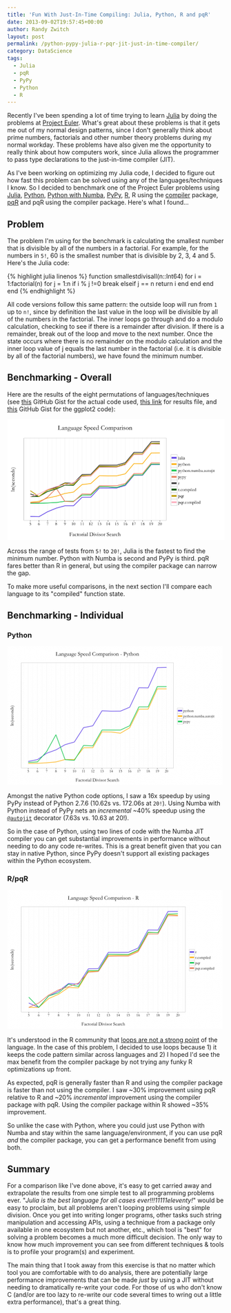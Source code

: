 ```yaml
---
title: 'Fun With Just-In-Time Compiling: Julia, Python, R and pqR'
date: 2013-09-02T19:57:45+00:00
author: Randy Zwitch
layout: post
permalink: /python-pypy-julia-r-pqr-jit-just-in-time-compiler/
category: DataScience
tags:
  - Julia
  - pqR
  - PyPy
  - Python
  - R
---
```

Recently I've been spending a lot of time trying to learn <a title="Julia language" href="http://julialang.org/" target="_blank">Julia</a> by doing the problems at <a title="Project Euler" href="http://projecteuler.net/" target="_blank">Project Euler</a>. What's great about these problems is that it gets me out of my normal design patterns, since I don't generally think about prime numbers, factorials and other number theory problems during my normal workday. These problems have also given me the opportunity to really think about how computers work, since Julia allows the programmer to pass type declarations to the just-in-time compiler (JIT).

As I've been working on optimizing my Julia code, I decided to figure out how fast this problem can be solved using any of the languages/techniques I know. So I decided to benchmark one of the Project Euler problems using <a title="Julia language" href="http://julialang.org/" target="_blank">Julia</a>, <a title="Python language" href="http://python.org/" target="_blank">Python</a>, <a title="Numba" href="http://numba.pydata.org/" target="_blank">Python with Numba</a>, <a title="Pypy" href="http://pypy.org/" target="_blank">PyPy</a>, <a title="R" href="http://cran.us.r-project.org/" target="_blank">R</a>, R using the <a title="R compiler" href="http://stat.ethz.ch/R-manual/R-devel/library/compiler/html/compile.html" target="_blank">compiler</a> package, <a title="pqR" href="http://radfordneal.wordpress.com/2013/06/22/announcing-pqr-a-faster-version-of-r/" target="_blank">pqR</a> and pqR using the compiler package. Here's what I found...

## Problem

The problem I'm using for the benchmark is calculating the smallest number that is divisible by all of the numbers in a factorial. For example, for the numbers in `5!`, 60 is the smallest number that is divisible by 2, 3, 4 and 5. Here's the Julia code:

{% highlight julia linenos %}
function smallestdivisall(n::Int64)
    for i = 1:factorial(n)
        for j = 1:n
            if i % j !=0
                break
            elseif j == n
                return i
            end
        end
    end
end
{% endhighlight %}

All code versions follow this same pattern: the outside loop will run from `1` up to `n!`, since by definition the last value in the loop will be divisible by all of the numbers in the factorial. The inner loops go through and do a modulo calculation, checking to see if there is a remainder after division. If there is a remainder, break out of the loop and move to the next number. Once the state occurs where there is no remainder on the modulo calculation and the inner loop value of j equals the last number in the factorial (i.e. it is divisible by all of the factorial numbers), we have found the minimum number.

## Benchmarking - Overall

Here are the results of the eight permutations of languages/techniques (see <a title="GitHub Gist for JIT test" href="https://gist.github.com/randyzwitch/6341926" target="_blank">this</a> GitHub Gist for the actual code used, <a title="compiler results" href="http://randyzwitch.com/wp-content/uploads/2013/09/jit.csv" target="_blank">this link</a> for results file, and <a title="ggplot2 code" href="https://gist.github.com/randyzwitch/6414244" target="_blank">this</a> GitHub Gist for the ggplot2 code):

![jit-comparison](/wp-content/uploads/2013/08/jit-comparison.png)

Across the range of tests from `5!` to `20!`, Julia is the fastest to find the minimum number. Python with Numba is second and PyPy is third. pqR fares better than R in general, but using the compiler package can narrow the gap.

To make more useful comparisons, in the next section I'll compare each language to its "compiled" function state.

## Benchmarking - Individual

### Python

![JITpython](/wp-content/uploads/2013/09/JITpython-e1378131849775.png)

Amongst the native Python code options, I saw a 16x speedup by using PyPy instead of Python 2.7.6 (10.62s vs. 172.06s at `20!`). Using Numba with Python instead of PyPy nets an _incremental_ ~40% speedup using the <a title="autojit example" href="http://numba.pydata.org/" target="_blank">`@autojit`</a> decorator (7.63s vs. 10.63 at 20!).

So in the case of Python, using two lines of code with the Numba JIT compiler you can get substantial improvements in performance without needing to do any code re-writes. This is a great benefit given that you can stay in native Python, since PyPy doesn't support all existing packages within the Python ecosystem.

### R/pqR

![JITr](/wp-content/uploads/2013/09/JITr-e1378132951124.png)

It's understood in the R community that <a title="Why are R loops slow?" href="http://stackoverflow.com/questions/7142767/why-are-loops-slow-in-r" target="_blank">loops are not a strong point</a> of the language. In the case of this problem, I decided to use loops because 1) it keeps the code pattern similar across languages and 2) I hoped I'd see the max benefit from the compiler package by not trying any funky R optimizations up front.

As expected, pqR is generally faster than R and using the compiler package is faster than not using the compiler. I saw ~30% improvement using pqR relative to R and ~20% _incremental_ improvement using the compiler package with pqR. Using the compiler package within R showed ~35% improvement.

So unlike the case with Python, where you could just use Python with Numba and stay within the same language/environment, if you can use pqR _and_ the compiler package, you can get a performance benefit from using both.

## Summary

For a comparison like I've done above, it's easy to get carried away and extrapolate the results from one simple test to all programming problems ever. "_Julia is the best language for all cases ever!!!11111eleventy!_" would be easy to proclaim, but all problems aren't looping problems using simple division. Once you get into writing longer programs, other tasks such string manipulation and accessing APIs, using a technique from a package only available in one ecosystem but not another, etc., which tool is "best" for solving a problem becomes a much more difficult decision. The only way to know how much improvement you can see from different techniques & tools is to profile your program(s) and experiment.

The main thing that I took away from this exercise is that no matter which tool you are comfortable with to do analysis, there are potentially large performance improvements that can be made _just_ by using a JIT without needing to dramatically re-write your code. For those of us who don't know C (and/or are too lazy to re-write our code several times to wring out a little extra performance), that's a great thing.
